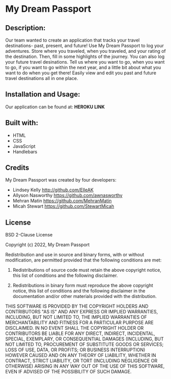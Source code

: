 # My Dream Passport

## Description:

Our team wanted to create an application that tracks your travel destinations- past, present, and future! Use My Dream Passport to log your adventures. Store where you traveled, when you traveled, and your rating of the destination. Then, fill in some highlights of the journey. You can also log your future travel desinations. Tell us where you want to go, when you want to go, if you want to go within the next year, and a little bit about what you want to do when you get there! Easily view and edit you past and future travel destinations all in one place.  

## Installation and Usage:

Our application can be found at: **HEROKU LINK**

## Built with:

- HTML
- CSS
- JavaScript
- Handlebars

## Credits

My Dream Passport was created by four developers:

- Lindsey Kelly http://github.com/ElleAK
- Allyson Nasworthy https://github.com/awnasworthy
- Mehran Matin https://github.com/MehranMatin
- Micah Stewart https://github.com/StewartMicah

## License

BSD 2-Clause License

Copyright (c) 2022, My Dream Passport

Redistribution and use in source and binary forms, with or without
modification, are permitted provided that the following conditions are met:

1. Redistributions of source code must retain the above copyright notice, this
   list of conditions and the following disclaimer.

2. Redistributions in binary form must reproduce the above copyright notice,
   this list of conditions and the following disclaimer in the documentation
   and/or other materials provided with the distribution.

THIS SOFTWARE IS PROVIDED BY THE COPYRIGHT HOLDERS AND CONTRIBUTORS "AS IS"
AND ANY EXPRESS OR IMPLIED WARRANTIES, INCLUDING, BUT NOT LIMITED TO, THE
IMPLIED WARRANTIES OF MERCHANTABILITY AND FITNESS FOR A PARTICULAR PURPOSE ARE
DISCLAIMED. IN NO EVENT SHALL THE COPYRIGHT HOLDER OR CONTRIBUTORS BE LIABLE
FOR ANY DIRECT, INDIRECT, INCIDENTAL, SPECIAL, EXEMPLARY, OR CONSEQUENTIAL
DAMAGES (INCLUDING, BUT NOT LIMITED TO, PROCUREMENT OF SUBSTITUTE GOODS OR
SERVICES; LOSS OF USE, DATA, OR PROFITS; OR BUSINESS INTERRUPTION) HOWEVER
CAUSED AND ON ANY THEORY OF LIABILITY, WHETHER IN CONTRACT, STRICT LIABILITY,
OR TORT (INCLUDING NEGLIGENCE OR OTHERWISE) ARISING IN ANY WAY OUT OF THE USE
OF THIS SOFTWARE, EVEN IF ADVISED OF THE POSSIBILITY OF SUCH DAMAGE.